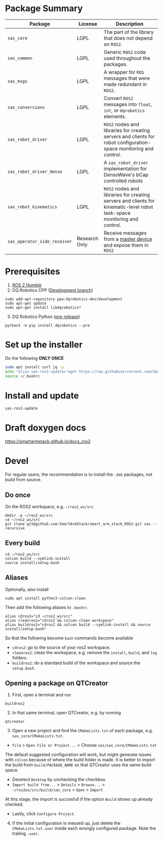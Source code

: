 # Package Summary

| Package                      | License       | Description                                                                                                                  |
|------------------------------|---------------|------------------------------------------------------------------------------------------------------------------------------|
| `sas_core`                   | LGPL          | The part of the library that does not depend on `ROS2`.                                                                      |
| `sas_common`                 | LGPL          | Generic `ROS2` code used throughout the packages.                                                                            |
| `sas_msgs`                   | LGPL          | A wrapper for `ROS` messages that were made redundant in `ROS2`.                                                             |
| `sas_conversions`            | LGPL          | Convert `ROS2` messages into `float`, `int`, or `dqrobotics` elements.                                                       |
| `sas_robot_driver`           | LGPL          | `ROS2` nodes and libraries for creating servers and clients for robot configuration-space monitoring and control.            |
| `sas_robot_driver_denso`     | LGPL          | A `sas_robot_driver` implementation for DensoWave's bCap controlled robots                                                   |
| `sas_robot_kinematics`       | LGPL          | `ROS2` nodes and libraries for creating servers and clients for kinematic-level robot task-space monitoring and control.     |
| `sas_operator_side_receiver` | Research Only | Receive messages from a [master device](https://github.com/SmartArmStack/smart_arm_master_windows) and expose them in `ROS2` |

# Prerequisites
1. [ROS 2 Humble](https://docs.ros.org/en/humble/Installation/Alternatives/Ubuntu-Development-Setup.html)
2. DQ Robotics CPP ([Development branch](https://dqroboticsgithubio.readthedocs.io/en/latest/installation/cpp.html#development-ppa))
```commandline
sudo add-apt-repository ppa:dqrobotics-dev/development
sudo apt-get update
sudo apt-get install libdqrobotics*
```
3. DQ Robotics Python ([pre-release](https://dqroboticsgithubio.readthedocs.io/en/latest/installation/python.html#installation-development))
```commandline
python3 -m pip install dqrobotics --pre
```

# Set up the installer

Do the following **ONLY ONCE**

```sh
sudo apt install curl jq -y
echo "alias sas-ros2-update='wget https://raw.githubusercontent.com/SmartArmStack/smart_arm_stack_ROS2/main/install.sh && sh install.sh'" >> ~/.bashrc
source ~/.bashrc
```

# Install and update

```sh
sas-ros2-update
```

# Draft doxygen docs

https://smartarmstack.github.io/docs_ros2

# Devel 

For regular users, the recommendation is to install the `.deb` packages, not build from source.

## Do once

On the ROS2 workspace, e.g. `~/ros2_ws/src`

```commandline
mkdir -p ~/ros2_ws/src
cd ~/ros2_ws/src
git clone git@github.com:SmartArmStack/smart_arm_stack_ROS2.git sas --recursive
```

## Every build

```commandline
cd ~/ros2_ws/src
colcon build --symlink-install
source install/setup.bash
```

## Aliases

Optionally, also install
```commandline
sudo apt install python3-colcon-clean
```

Then add the following aliases to `.bashrc`

```commandline
alias cdros2="cd ~/ros2_ws/src"
alias cleanros2="cdros2 && colcon clean workspace"
alias buildros2="cdros2 && colcon build --symlink-install && source install/setup.bash"
```

So that the following become `bash` commands become available 

- `cdros2`: go to the source of your ros2 workspace.
- `cleanros2`: clean the workspace, e.g. remove the `install`, `build`, and `log` folders.
- `buildros2`: do a standard build of the workspace and source the `setup.bash`.

## Opening a package on QTCreator

1. First, open a terminal and run
```commandline
buildros2
```

2. In that same terminal, open QTCreator, e.g. by running
```commandline
qtcreator
```

3. Open a new project and find the `CMakeLists.txt` of each package, e.g. `sas_core/CMakeLists.txt`.
- `File` > `Open File or Project...` > Choose `sas/sas_core/CMakeLists.txt`

The default suggested configuration will work, but might generate issues with `colcon` because of where the build folder is made. It is better to import the build from `build/PACKAGE_NAME` so that QTCreator uses the same build space.
- Deselect `Desktop` by unchecking the checkbox.
- `Import build from...` > `Details` > `Browse...` > `~/ros2ws/src/build/sas_core` > `Open` > `Import` 

At this stage, the import is succesfull if the option `Build` shows up already checked.

- Lastly, click `Configure Project`.

4. If the initial configuration is messed up, just delete the `CMakeLists.txt.user` inside each wrongly configured package. Note the trailing `.user`.


